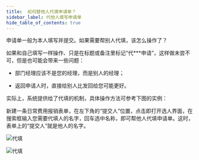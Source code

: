 ```yaml
---
title:  如何替他人代填申请单？
sidebar_label: 代他人填写申请单
hide_table_of_contents: true
--- 
```


申请单一般为本人填写并提交。如果需要帮别人代填，该怎么操作了？

如果和自己填写一样操作、只是在标题或备注里标记“代***申请”，这样做未尝不可，但是也可能会带来一些问题：

 - 部门经理应该不是您的经理，而是别人的经理；

 - 返回申请人时，直接给别人比发回给您可能更好。
 
实际上，系统提供给了代填的机制，具体操作方法可参考下图的实例：

新建一条日常费用报销表单，在左下角的“提交人”位置，点击即打开选人界面，在搜索框输入您需要代填人的名字，回车选中名称，即可帮他人代填申请单。这时，表单上的“提交人”就是他人的名字。

 ![代填](/assets/workflow/replace.png)

 ![代填](/assets/workflow/replace_choose.png)